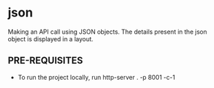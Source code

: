 # json
Making an API  call using JSON objects.
The details present in the json object is displayed in a layout.
## PRE-REQUISITES
* To run the project locally, run http-server . -p 8001 -c-1 

